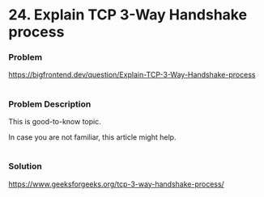 # 24. Explain TCP 3-Way Handshake process

### Problem

https://bigfrontend.dev/question/Explain-TCP-3-Way-Handshake-process

#

### Problem Description

This is good-to-know topic.

In case you are not familiar, this article might help.

#

### Solution

https://www.geeksforgeeks.org/tcp-3-way-handshake-process/
